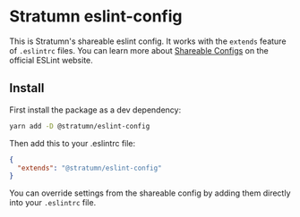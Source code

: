 # Stratumn eslint-config

This is Stratumn's shareable eslint config. It works with the `extends` feature of `.eslintrc` files. You can learn more about
[Shareable Configs](http://eslint.org/docs/developer-guide/shareable-configs) on the
official ESLint website.

## Install

First install the package as a dev dependency:

```bash
yarn add -D @stratumn/eslint-config
```

Then add this to your .eslintrc file:

```json
{
  "extends": "@stratumn/eslint-config"
}
```

You can override settings from the shareable config by adding them directly into your `.eslintrc` file.

